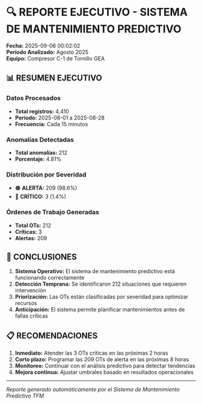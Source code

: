 # 🔍 REPORTE EJECUTIVO - SISTEMA DE MANTENIMIENTO PREDICTIVO
**Fecha:** 2025-09-06 00:02:02  
**Período Analizado:** Agosto 2025  
**Equipo:** Compresor C-1 de Tornillo GEA  

## 📊 RESUMEN EJECUTIVO

### Datos Procesados
- **Total registros:** 4,410
- **Período:** 2025-08-01 a 2025-08-28
- **Frecuencia:** Cada 15 minutos

### Anomalías Detectadas
- **Total anomalías:** 212
- **Porcentaje:** 4.81%

### Distribución por Severidad
- 🟠 **ALERTA:** 209 (98.6%)
- 🔴 **CRÍTICO:** 3 (1.4%)

### Órdenes de Trabajo Generadas
- **Total OTs:** 212
- **Críticas:** 3
- **Alertas:** 209

## 🎯 CONCLUSIONES

1. **Sistema Operativo:** El sistema de mantenimiento predictivo está funcionando correctamente
2. **Detección Temprana:** Se identificaron 212 situaciones que requieren intervención
3. **Priorización:** Las OTs están clasificadas por severidad para optimizar recursos
4. **Anticipación:** El sistema permite planificar mantenimientos antes de fallas críticas

## 📋 RECOMENDACIONES

1. **Inmediato:** Atender las 3 OTs críticas en las próximas 2 horas
2. **Corto plazo:** Programar las 209 OTs de alerta en las próximas 8 horas
3. **Monitoreo:** Continuar con el análisis predictivo para detectar tendencias
4. **Mejora continua:** Ajustar umbrales basado en resultados operacionales

---
*Reporte generado automáticamente por el Sistema de Mantenimiento Predictivo TFM*
